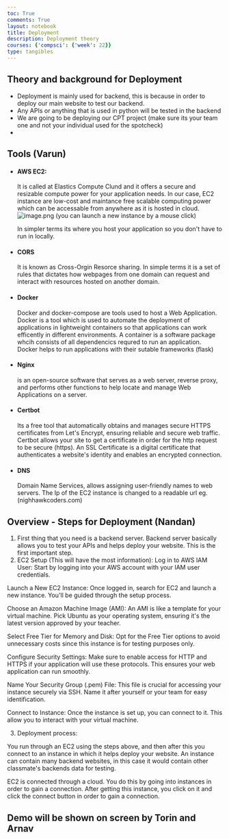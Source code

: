 ```yaml
---
toc: True
comments: True
layout: notebook
title: Deployment
description: Deployment theory
courses: {'compsci': {'week': 22}}
type: tangibles
---
```


## Theory and background for Deployment

- Deployment is mainly used for backend, this is because in order to deploy our main website to test our backend.
- Any APIs or anything that is used in python will be tested in the backend
- We are going to be deploying our CPT project (make sure its your team one and not your individual used for the spotcheck)
- 

## Tools (Varun)

- #### AWS EC2:  
    It is called at Elastics Compute Clund and it offers a secure and resizable compute power for your application needs. In our case, EC2 instance are low-cost and maintance free scalable computing power which can be accessable from anywhere as it is hosted in cloud. 
    ![image.png](attachment:image.png)
    (you can launch a new instance by a mouse click)

    In simpler terms its where you host your application so you don't have to run in locally.

- #### CORS
    It is known as Cross-Orgin Resorce sharing. In simple terms it is a set of rules that dictates how webpages from one domain can request and interact with resources hosted on another domain.

- #### Docker
    Docker and docker-compose are tools used to host a Web Application. Docker is a tool which is used to automate the deployment of applications in lightweight containers so that applications can work efficently in different environments. A container is a software package whcih consists of all dependencics requred to run an application. Docker helps to run applications with their sutable frameworks (flask)

- #### Nginx
     is an open-source software that serves as a web server, reverse proxy, and performs other functions to help locate and manage Web Applications on a server.


- #### Certbot
     Its a free tool that automatically obtains and manages secure HTTPS certificates from Let's Encrypt, ensuring reliable and secure web traffic. Certbot allows your site to get a certificate in order for the http request to be secure (https). An SSL Certificate is a digital certificate that authenticates a website's identity and enables an encrypted connection.


- #### DNS
     Domain Name Services, allows assigning user-friendly names to web servers. The Ip of the EC2 instance is changed to a readable url eg.(nighhawkcoders.com)



## Overview - Steps for Deployment (Nandan)

1. First thing that you need is a backend server. Backend server basically allows you to test your APIs and helps deploy your website. This is the first important step.
2. EC2 Setup (This will have the most information):
Log in to AWS IAM User: Start by logging into your AWS account with your IAM user credentials.

Launch a New EC2 Instance: Once logged in, search for EC2 and launch a new instance. You'll be guided through the setup process.

Choose an Amazon Machine Image (AMI): An AMI is like a template for your virtual machine. Pick Ubuntu as your operating system, ensuring it's the latest version approved by your teacher.

Select Free Tier for Memory and Disk: Opt for the Free Tier options to avoid unnecessary costs since this instance is for testing purposes only.

Configure Security Settings: Make sure to enable access for HTTP and HTTPS if your application will use these protocols. This ensures your web application can run smoothly.

Name Your Security Group (.pem) File: This file is crucial for accessing your instance securely via SSH. Name it after yourself or your team for easy identification.

Connect to Instance: Once the instance is set up, you can connect to it. This allow you to interact with your virtual machine.


3. Deployment process:

You run through an EC2 using the steps above, and then after this you connect to an instance in which it helps deploy your website. An instance can contain many backend websites, in this case it would contain other classmate's backends data for testing. 

EC2 is connected through a cloud. You do this by going into instances in order to gain a connection. After getting this instance, you click on it and click the connect button in order to gain a connection. 





## Demo will be shown on screen by Torin and Arnav
